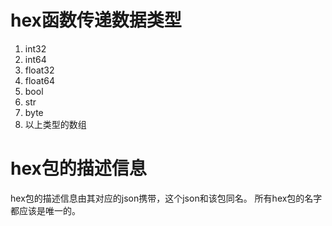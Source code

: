 # hex函数传递数据类型
1. int32
2. int64
3. float32
4. float64
5. bool
6. str
7. byte
8. 以上类型的数组

# hex包的描述信息
hex包的描述信息由其对应的json携带，这个json和该包同名。
所有hex包的名字都应该是唯一的。
